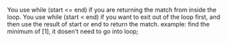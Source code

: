 You use while (start <= end) if you are returning the match from inside the loop.
You use while (start < end) if you want to exit out of the loop first, and then use the result of start or end to return the match.
example:
find the minimum of [1], it dosen't need to go into loop;
